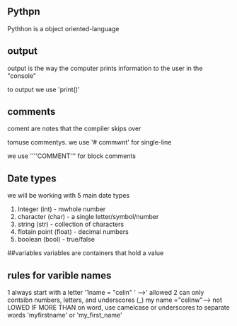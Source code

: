 ## Pythpn
Pythhon is a object oriented-language

## output 
output is the way the computer prints information to the user in the "console"

to output we use 'print()'

## comments
coment are notes that the compiler skips over

tomuse commentys. we use '# commwnt' for single-line

we use ''''COMMENT''' for block comments

## Date types

we will be working with 5 main date types
1. Integer (int) - mwhole number
2. character (char) - a single letter/symbol/number
3. string (str) - collection of characters
  4. flotain point (float) - decimal numbers
  5. boolean (bool) -  true/false

##variables
variables are containers that hold a value

## rules for varible names
1 always start with a letter
'1name = "celin" ' -->' allowed
2 can only contsibn numbers, letters, and underscores (_) my name ="celinw"--> not LOWED
IF MORE THAN on word, use camelcase or underscores to separate words 'myfirstname' or 'my_first_name'